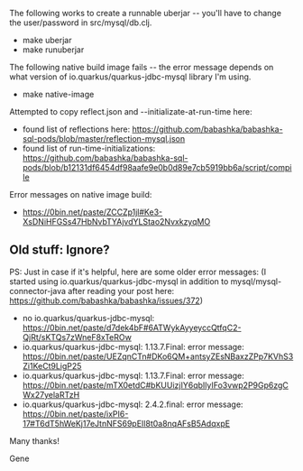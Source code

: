 The following works to create a runnable uberjar -- you'll have to change the user/password in src/mysql/db.clj.

- make uberjar
- make runuberjar

The following native build image fails -- the error message depends on what version of io.quarkus/quarkus-jdbc-mysql library I'm using.

- make native-image

Attempted to copy reflect.json and --initializate-at-run-time here:

- found list of reflections here: https://github.com/babashka/babashka-sql-pods/blob/master/reflection-mysql.json
- found list of run-time-initializations: https://github.com/babashka/babashka-sql-pods/blob/b12131df6454df98aafe9e0b0d89e7cb5919bb6a/script/compile

Error messages on native image build:

- https://0bin.net/paste/ZCCZp1jl#Ke3-XsDNiHFGSs47HbNvbTYAjvdYLStao2NvxkzyqMO

## Old stuff: Ignore?

PS: Just in case if it's helpful, here are some older error messages: (I started using io.quarkus/quarkus-jdbc-mysql in addition to mysql/mysql-connector-java after reading your post here: https://github.com/babashka/babashka/issues/372)

- no io.quarkus/quarkus-jdbc-mysql: https://0bin.net/paste/d7dek4bF#6ATWykAyyeyccQtfqC2-QjRt/sKTQs7zWneF8xTeROw
- io.quarkus/quarkus-jdbc-mysql: 1.13.7.Final: error message: https://0bin.net/paste/UEZqnCTn#DKo6QM+antsyZEsNBaxzZPp7KVhS3Zi1KeCt9LigP25
- io.quarkus/quarkus-jdbc-mysql: 1.13.7.Final: error message: https://0bin.net/paste/mTX0etdC#bKUUizjIY6qbIlyIFo3vwp2P9Gp6zgCWx27yelaRTzH
- io.quarkus/quarkus-jdbc-mysql: 2.4.2.final: error message: https://0bin.net/paste/ixPI6-17#T6dT5hWeKj17eJtnNFS69pEIl8t0a8nqAFsB5AdqxpE


Many thanks!

Gene